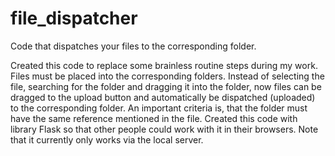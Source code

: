 # file_dispatcher
Code that dispatches your files to the corresponding folder. 

Created this code to replace some brainless routine steps during my work. Files must be placed into the corresponding folders. Instead of selecting the file, searching for the folder and dragging it into the folder, now files can be dragged to the upload button and automatically be dispatched (uploaded) to the corresponding folder. An important criteria is, that the folder must have the same reference mentioned in the file.
Created this code with library Flask so that other people could work with it in their browsers. Note that it currently only works via the local server. 



